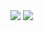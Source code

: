 <img src="https://img.shields.io/badge/c-A8B9CC?style=flat-square&logo=C&logoColor=white"/>
<img src="https://img.shields.io/badge/c++-#00599C?style=flat-square&logo=C++&logoColor=white"/>
<!--
**Merry-Berry/Merry-Berry** is a ✨ _special_ ✨ repository because its `README.md` (this file) appears on your GitHub profile.

Here are some ideas to get you started:

- 🔭 I’m currently working on ...
- 🌱 I’m currently learning ...
- 👯 I’m looking to collaborate on ...
- 🤔 I’m looking for help with ...
- 💬 Ask me about ...
- 📫 How to reach me: ...
- 😄 Pronouns: ...
- ⚡ Fun fact: ...
-->
